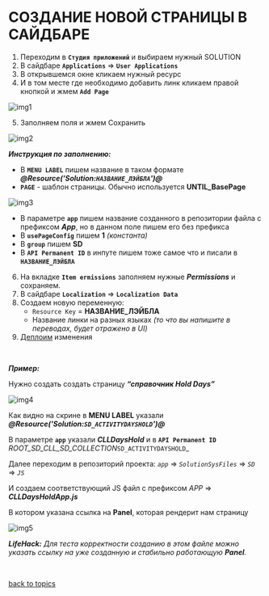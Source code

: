 # СОЗДАНИЕ НОВОЙ СТРАНИЦЫ В САЙДБАРЕ

1. Переходим в **`Студия приложений`** и выбираем нужный SOLUTION
2. В сайдбаре **`Applications`** => **`User Applications`**
3. В открывшемся окне кликаем нужный ресурс
4. И в том месте где необходимо добавить линк кликаем правой кнопкой и жмем **`Add Page`**

![img1](https://github.com/CrappyCodeMaker/ECCENTEX-KNOWLEGE/blob/main/Content/5%20New%20page/IMG/1.png?raw=true)

5. Заполняем поля и жмем Сохранить

![img2](https://github.com/CrappyCodeMaker/ECCENTEX-KNOWLEGE/blob/main/Content/5%20New%20page/IMG/2.png?raw=true)

**_Инструкция по заполнению:_**
  * В **`MENU LABEL`** пишем название в таком формате **_@Resource('Solution:`НАЗВАНИЕ_ЛЭЙБЛА`')@_**
  * **`PAGE`** - шаблон страницы. Обычно используется **UNTIL_BasePage**

  ![img3](https://github.com/CrappyCodeMaker/ECCENTEX-KNOWLEGE/blob/main/Content/5%20New%20page/IMG/3.png?raw=true)

  * В параметре **`app`** пишем название созданного в репозитории файла с префиксом **_App_**, но в данном поле пишем его без префикса
  * В **`usePageConfig`** пишем **1** _(константа)_
  * В **`group`** пишем **SD**
  * В **`API Permanent ID`** в инпуте пишем тоже самое что и писали в **`НАЗВАНИЕ_ЛЭЙБЛА`**

6. На вкладке **`Item ermissions`** заполняем нужные **_Permissions_** и сохраняем.
7. В сайдбаре **`Localization`** => **`Localization Data`**
8. Создаем новую переменную:
    * `Resource Key` = **НАЗВАНИЕ_ЛЭЙБЛА**
    * Название линки на разных языках _(то что вы напишите в переводах, будет отражено в UI)_
9. [Деплоим](https://github.com/CrappyCodeMaker/ECCENTEX-KNOWLEGE/blob/main/Content/2%20Deploy/README.md) изменения


<br/>

**_Пример:_**

Нужно создать создать страницу **_“справочник Hold Days”_**

![img4](https://github.com/CrappyCodeMaker/ECCENTEX-KNOWLEGE/blob/main/Content/5%20New%20page/IMG/4.png?raw=true)

Как видно на скрине в **MENU LABEL** указали **_@Resource('Solution:`SD_ACTIVITYDAYSHOLD`')@_**

В параметре **`app`** указали **_CLLDaysHold_** и в **`API Permanent ID`** _ROOT_SD_CLL_SD_COLLECTION_`SD_ACTIVITYDAYSHOLD`_

Далее переходим в репозиторий проекта:  _`app`_ => _`SolutionSysFiles`_ => _`SD`_ => _`JS`_

И создаем соответствующий JS файл с префиксом _APP_ => **_CLLDaysHoldApp.js_**

В котором указана ссылка на **Panel**, которая рендерит нам страницу

![img5](https://github.com/CrappyCodeMaker/ECCENTEX-KNOWLEGE/blob/main/Content/5%20New%20page/IMG/5.png?raw=true)

**_LifeHack:_** _Для теста корректности созданию в этом файле можно указать ссылку на уже созданную и стабильно работающую **Panel**._


<br/>

[back to topics](https://github.com/CrappyCodeMaker/ECCENTEX-KNOWLEGE/blob/main/Content/0%20Topics/README.md)